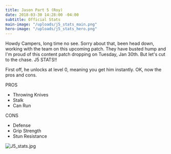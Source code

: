 ```yaml
---
title: Jason Part 5 (Roy)
date: 2018-03-30 14:28:00 -04:00
subtitle: Official Stats
main-image: "/uploads/j5_stats_main.png"
hero-image: "/uploads/j5_stats_hero.png"
---
```


Howdy Campers, long time no see. Sorry about that, been head down, working with the team on this upcoming patch. They have busted hump and I'm proud of this content patch dropping on Tuesday, Jan 30th. But let's cut to the chase. J5 STATS!!

First off, he unlocks at level 0, meaning you get him instantly. OK, now the pros and cons. 
 
PROS                                                       
+ Throwing Knives                                
+ Stalk                                                     
+ Can Run                                               

CONS
- Defense
- Grip Strength
- Stun Resistance

![J5_stats.jpg](/uploads/J5_stats.jpg)